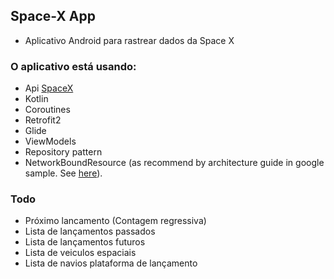 ## Space-X App

 - Aplicativo Android para rastrear dados da Space X

### O aplicativo está usando:

- Api [SpaceX](https://docs.spacexdata.com/)
- Kotlin
- Coroutines
- Retrofit2
- Glide
- ViewModels
- Repository pattern
- NetworkBoundResource (as recommend by architecture guide in google sample. See  [here](https://github.com/googlesamples/android-architecture-components/blob/master/GithubBrowserSample/app/src/main/java/com/android/example/github/repository/NetworkBoundResource.kt)).

### Todo
- Próximo lancamento (Contagem regressiva)
- Lista de lançamentos passados
- Lista de lançamentos futuros
- Lista de veiculos espaciais
- Lista de navios plataforma de lançamento

